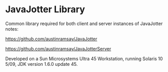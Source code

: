 # JavaJotter Library
Common library required for both client and server instances of JavaJotter notes:

https://github.com/austinramsay/JavaJotter

https://github.com/austinramsay/JavaJotterServer

Developed on a Sun Microsystems Ultra 45 Workstation, running Solaris 10 5/09, JDK version 1.6.0 update 45.
